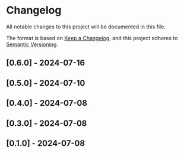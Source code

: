 # Changelog
All notable changes to this project will be documented in this file.

The format is based on [Keep a Changelog](https://keepachangelog.com/en/1.0.0/),
and this project adheres to [Semantic Versioning](https://semver.org/spec/v2.0.0.html).

## [0.6.0] - 2024-07-16


## [0.5.0] - 2024-07-10


## [0.4.0] - 2024-07-08


## [0.3.0] - 2024-07-08


## [0.1.0] - 2024-07-08

